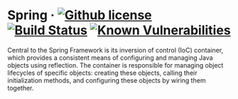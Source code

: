 # Spring &middot; [![Github license](https://img.shields.io/badge/license-Apache%202.0-purple.svg)](https://opensource.org/licenses/Apache-2.0) [![Build Status](https://travis-ci.org/Blahodatny/Spring.svg?branch=master)](https://travis-ci.org/Blahodatny/Spring) [![Known Vulnerabilities](https://snyk.io/test/github/Blahodatny/Spring/badge.svg?targetFile=server%2Fbuild.gradle)](https://snyk.io/test/github/Blahodatny/Spring?targetFile=server%2Fbuild.gradle)

Central to the Spring Framework is its inversion of control (IoC)
container, which provides a consistent means of configuring and managing
Java objects using reflection. The container is responsible for managing
object lifecycles of specific objects: creating these objects, calling
their initialization methods, and configuring these objects by wiring
them together.